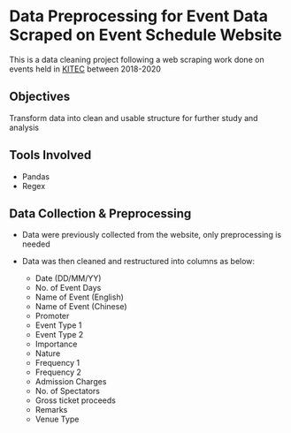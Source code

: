 # Data Preprocessing for Event Data Scraped on Event Schedule Website

This is a data cleaning project following a web scraping work done on events held in [KITEC](https://www.kitec.com.hk/eng/info_location.html) between 2018-2020


## Objectives

Transform data into clean and usable structure for further study and analysis

## Tools Involved

* Pandas
* Regex

## Data Collection & Preprocessing

* Data were previously collected from the website, only preprocessing is needed
* Data was then cleaned and restructured into columns as below:

    * Date (DD/MM/YY)
    * No. of Event Days
     * Name of Event (English)
    * Name of Event (Chinese)
    * Promoter
    * Event Type 1
    * Event Type 2
    * Importance
    * Nature
    * Frequency 1
    * Frequency 2
    * Admission Charges
    * No. of Spectators
    * Gross ticket proceeds
    * Remarks
    * Venue Type


